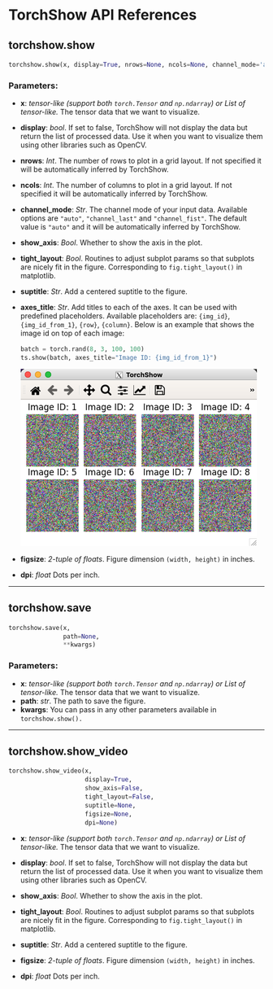 # TorchShow API References

## torchshow.show

```python
torchshow.show(x, display=True, nrows=None, ncols=None, channel_mode='auto', show_axis=False, tight_layout=True, suptitle=None, axes_title=None, figsize=None, dpi=None)
```

### Parameters:

* **x**: *tensor-like (support both `torch.Tensor` and `np.ndarray`) or List of tensor-like.* The tensor data that we want to visualize.

* **display**: *bool*. If set to false, TorchShow will not display the data but return the list of processed data. Use it when you want to visualize them using other libraries such as OpenCV.

* **nrows**: *Int*. The number of rows to plot in a grid layout. If not specified it will be automatically inferred by TorchShow.

* **ncols**: *Int*. The number of columns to plot in a grid layout. If not specified it will be automatically inferred by TorchShow.

* **channel_mode**: *Str*. The channel mode of your input data. Available options are `"auto"`, `"channel_last"` and `"channel_fist"`. The default value is `"auto"` and it will be automatically inferred by TorchShow.

* **show_axis**: *Bool*. Whether to show the axis in the plot.

* **tight_layout**: *Bool*. Routines to adjust subplot params so that subplots are nicely fit in the figure. Corresponding to `fig.tight_layout()` in matplotlib.

* **suptitle**: *Str*. Add a centered suptitle to the figure.

* **axes_title**: *Str*. Add titles to each of the axes. It can be used with predefined placeholders. Available placeholders are: `{img_id}`, `{img_id_from_1}`, `{row}`, `{column}`. Below is an example that shows the image id on top of each image:

    ```python
    batch = torch.rand(8, 3, 100, 100)
    ts.show(batch, axes_title="Image ID: {img_id_from_1}")
    ```

    ![](./imgs/axes_title.jpg)

* **figsize**: *2-tuple of floats*. Figure dimension `(width, height)` in inches.

* **dpi**: *float* Dots per inch.

---

## torchshow.save

```python
torchshow.save(x,
               path=None,
               **kwargs)
```

### Parameters:

* **x**: *tensor-like (support both `torch.Tensor` and `np.ndarray`) or List of tensor-like.* The tensor data that we want to visualize.
* **path**: *str*. The path to save the figure.
* **kwargs**: You can pass in any other parameters available in `torchshow.show().`

---

## torchshow.show_video

```python
torchshow.show_video(x,
                     display=True,
                     show_axis=False,
                     tight_layout=False,
                     suptitle=None,
                     figsize=None,
                     dpi=None)
```

* **x**: *tensor-like (support both `torch.Tensor` and `np.ndarray`) or List of tensor-like.* The tensor data that we want to visualize.

* **display**: *bool*. If set to false, TorchShow will not display the data but return the list of processed data. Use it when you want to visualize them using other libraries such as OpenCV.

* **show_axis**: *Bool*. Whether to show the axis in the plot.

* **tight_layout**: *Bool*. Routines to adjust subplot params so that subplots are nicely fit in the figure. Corresponding to `fig.tight_layout()` in matplotlib.

* **suptitle**: *Str*. Add a centered suptitle to the figure.

* **figsize**: *2-tuple of floats*. Figure dimension `(width, height)` in inches.

* **dpi**: *float* Dots per inch.